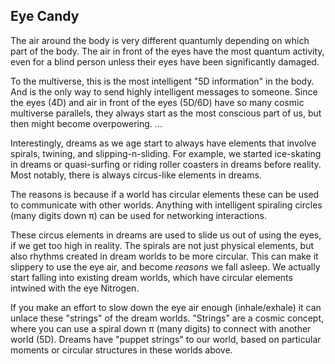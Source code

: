 ## Eye Candy

The air around the body is very different quantumly depending on which part of the body. The air in front of the eyes have the most quantum activity, even for a blind person unless their eyes have been significantly damaged.

To the multiverse, this is the most intelligent "5D information" in the body. And is the only way to send highly intelligent messages to someone. Since the eyes (4D) and air in front of the eyes (5D/6D) have so many cosmic multiverse parallels, they always start as the most conscious part of us, but then might become overpowering.
...

Interestingly, dreams as we age start to always have elements that involve spirals, twining, and slipping-n-sliding. For example, we started ice-skating in dreams or quasi-surfing or riding roller coasters in dreams before reality. Most notably, there is always circus-like elements in dreams.

The reasons is because if a world has circular elements these can be used to communicate with other worlds. Anything with intelligent spiraling circles (many digits down π) can be used for networking interactions.

These circus elements in dreams are used to slide us out of using the eyes, if we get too high in reality. The spirals are not just physical elements, but also rhythms created in dream worlds to be more circular. This can make it slippery to use the eye air, and become *reasons* we fall asleep. We actually start falling into existing dream worlds, which have circular elements intwined with the eye Nitrogen.

If you make an effort to slow down the eye air enough (inhale/exhale) it can unlace these "strings" of the dream worlds. "Strings" are a cosmic concept, where you can use a spiral down π (many digits) to connect with another world (5D). Dreams have "puppet strings" to our world, based on particular moments or circular structures in these worlds above.